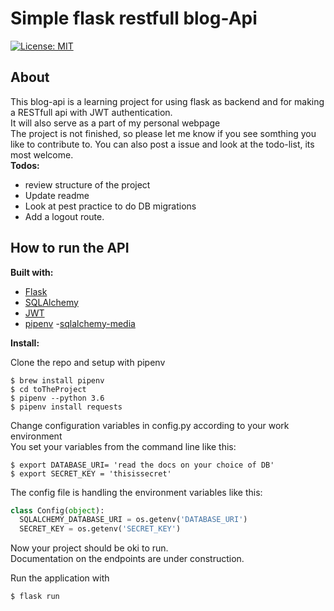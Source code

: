 # Simple flask restfull blog-Api

[![License: MIT](https://img.shields.io/badge/License-MIT-yellow.svg)](https://opensource.org/licenses/MIT)

## About
This blog-api is a learning project for using flask as backend and for making a RESTfull api with JWT authentication.<br>
It will also serve as a part of my personal webpage<br>
The project is not finished, so please let me know if you see somthing you like to contribute to. You can also post a issue and look at the todo-list, its most welcome. <br>
__Todos:__<br>
 - review structure of the project
 - Update readme
 - Look at pest practice to do DB migrations
 - Add a logout route.

## How to run the API

__Built with:__

- [Flask](https://github.com/pallets/flask)
- [SQLAlchemy](https://github.com/pallets/flask-sqlalchemy)
- [JWT](https://github.com/jpadilla/pyjwt)
- [pipenv](https://pipenv.readthedocs.io/en/latest/)
-[sqlalchemy-media](https://pypi.org/project/sqlalchemy-media/)

__Install:__

Clone the repo and setup with pipenv<br>
```
$ brew install pipenv
$ cd toTheProject
$ pipenv --python 3.6
$ pipenv install requests
```

Change configuration variables in config.py according to your work environment<br>
You set your variables from the command line like this:
```
$ export DATABASE_URI= 'read the docs on your choice of DB'
$ export SECRET_KEY = 'thisissecret'
```
The config file is handling the environment variables like this:
```python
class Config(object):
  SQLALCHEMY_DATABASE_URI = os.getenv('DATABASE_URI')
  SECRET_KEY = os.getenv('SECRET_KEY')
```

Now your project should be oki to run.<br>
Documentation on the endpoints are under construction.

Run the application with

```
$ flask run
```
